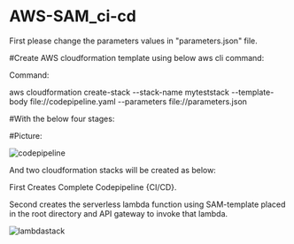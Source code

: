 # AWS-SAM_ci-cd

First please change the parameters values in "parameters.json" file.


#Create AWS cloudformation template using below aws cli command:

Command:

aws cloudformation create-stack --stack-name myteststack --template-body file://codepipeline.yaml --parameters file://parameters.json 

#With the below four stages:

#Picture:

![codepipeline](https://user-images.githubusercontent.com/51155045/126156895-c5b6811f-b8d1-4074-b382-ceb9c99a13fd.PNG)

And two cloudformation stacks will be created as below:

First Creates Complete Codepipeline {CI/CD}.


Second creates the serverless lambda function using SAM-template placed in the root directory and API gateway to invoke that lambda.

![lambdastack](https://user-images.githubusercontent.com/51155045/126157041-c56e4fd4-1d95-414d-9875-8b86a95d0fdb.PNG)
